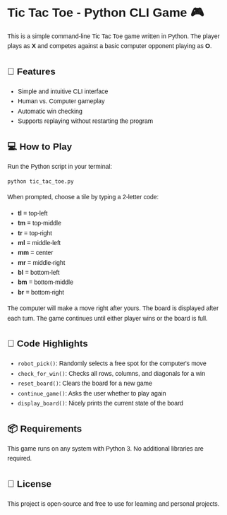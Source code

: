 <!DOCTYPE html>
<html lang="en">
<head>
  <meta charset="UTF-8">
</head>
<body style="font-family: Arial, sans-serif; line-height: 1.6; padding: 2rem;">

  <h1>Tic Tac Toe - Python CLI Game 🎮</h1>

  <p>This is a simple command-line Tic Tac Toe game written in Python. The player plays as <strong>X</strong> and competes against a basic computer opponent playing as <strong>O</strong>.</p>

  <h2>🚀 Features</h2>
  <ul>
    <li>Simple and intuitive CLI interface</li>
    <li>Human vs. Computer gameplay</li>
    <li>Automatic win checking</li>
    <li>Supports replaying without restarting the program</li>
  </ul>

  <h2>💻 How to Play</h2>
  <p>Run the Python script in your terminal:</p>
  <pre><code>python tic_tac_toe.py</code></pre>

  <p>When prompted, choose a tile by typing a 2-letter code:</p>
  <ul>
    <li><strong>tl</strong> = top-left</li>
    <li><strong>tm</strong> = top-middle</li>
    <li><strong>tr</strong> = top-right</li>
    <li><strong>ml</strong> = middle-left</li>
    <li><strong>mm</strong> = center</li>
    <li><strong>mr</strong> = middle-right</li>
    <li><strong>bl</strong> = bottom-left</li>
    <li><strong>bm</strong> = bottom-middle</li>
    <li><strong>br</strong> = bottom-right</li>
  </ul>

  <p>The computer will make a move right after yours. The board is displayed after each turn. The game continues until either player wins or the board is full.</p>

  <h2>🧠 Code Highlights</h2>
  <ul>
    <li><code>robot_pick()</code>: Randomly selects a free spot for the computer's move</li>
    <li><code>check_for_win()</code>: Checks all rows, columns, and diagonals for a win</li>
    <li><code>reset_board()</code>: Clears the board for a new game</li>
    <li><code>continue_game()</code>: Asks the user whether to play again</li>
    <li><code>display_board()</code>: Nicely prints the current state of the board</li>
  </ul>

  <h2>📦 Requirements</h2>
  <p>This game runs on any system with Python 3. No additional libraries are required.</p>

  <h2>📄 License</h2>
  <p>This project is open-source and free to use for learning and personal projects.</p>

</body>
</html>